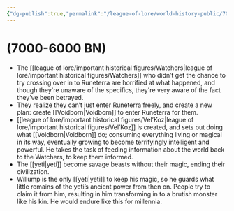 ```yaml
---
{"dg-publish":true,"permalink":"/league-of-lore/world-history-public/7000-6000-bn/"}
---
```


# (7000-6000 BN)

- The [[league of lore/important historical figures/Watchers\|league of lore/important historical figures/Watchers]] who didn’t get the chance to try crossing over in to Runeterra are horrified at what happened, and though they're unaware of the specifics, they're very aware of the fact they’ve been betrayed.
-  They realize they can’t just enter Runeterra freely, and create a new plan: create [[Voidborn\|Voidborn]] to enter Runeterra for them.
- [[league of lore/important historical figures/Vel’Koz\|league of lore/important historical figures/Vel’Koz]] is created, and sets out doing what [[Voidborn\|Voidborn]] do; consuming everything living or magical in its way, eventually growing to become terrifyingly intelligent and powerful. He takes the task of feeding information about the world back to the Watchers, to keep them informed.
- The [[yeti\|yeti]] become savage beasts without their magic, ending their civilization.
- Willump is the only [[yeti\|yeti]] to keep his magic, so he guards what little remains of the yeti’s ancient power from then on. People try to claim it from him, resulting in him transforming in to a brutish monster like his kin. He would endure like this for millennia.